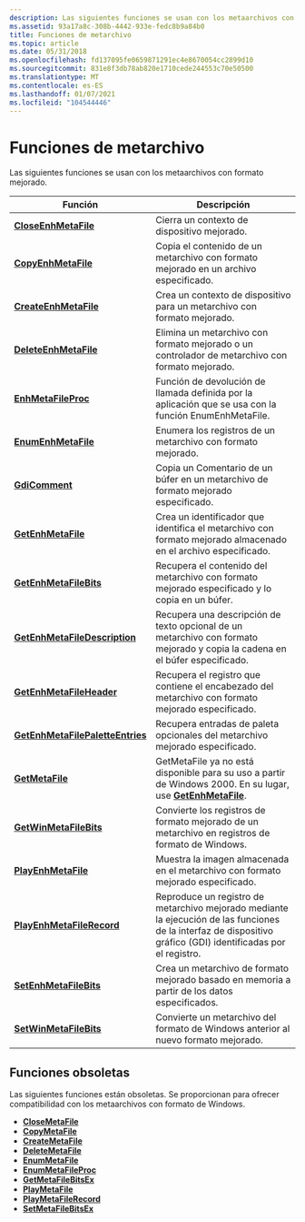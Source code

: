 ```yaml
---
description: Las siguientes funciones se usan con los metaarchivos con formato mejorado.
ms.assetid: 93a17a8c-308b-4442-933e-fedc8b9a84b0
title: Funciones de metarchivo
ms.topic: article
ms.date: 05/31/2018
ms.openlocfilehash: fd137095fe0659871291ec4e8670054cc2899d10
ms.sourcegitcommit: 831e8f3db78ab820e1710cede244553c70e50500
ms.translationtype: MT
ms.contentlocale: es-ES
ms.lasthandoff: 01/07/2021
ms.locfileid: "104544446"
---
```

# <a name="metafile-functions"></a>Funciones de metarchivo

Las siguientes funciones se usan con los metaarchivos con formato mejorado.



| Función                                                             | Descripción                                                                                                            |
|----------------------------------------------------------------------|------------------------------------------------------------------------------------------------------------------------|
| [**CloseEnhMetaFile**](/windows/desktop/api/Wingdi/nf-wingdi-closeenhmetafile)                         | Cierra un contexto de dispositivo mejorado.                                                                            |
| [**CopyEnhMetaFile**](/windows/desktop/api/Wingdi/nf-wingdi-copyenhmetafilea)                           | Copia el contenido de un metarchivo con formato mejorado en un archivo especificado.                                                |
| [**CreateEnhMetaFile**](/windows/desktop/api/Wingdi/nf-wingdi-createenhmetafilea)                       | Crea un contexto de dispositivo para un metarchivo con formato mejorado.                                                              |
| [**DeleteEnhMetaFile**](/windows/desktop/api/Wingdi/nf-wingdi-deleteenhmetafile)                       | Elimina un metarchivo con formato mejorado o un controlador de metarchivo con formato mejorado.                                             |
| [**EnhMetaFileProc**](/windows/win32/api/wingdi/nc-wingdi-enhmfenumproc)                           | Función de devolución de llamada definida por la aplicación que se usa con la función EnumEnhMetaFile.                                       |
| [**EnumEnhMetaFile**](/windows/desktop/api/Wingdi/nf-wingdi-enumenhmetafile)                           | Enumera los registros de un metarchivo con formato mejorado.                                                             |
| [**GdiComment**](/windows/desktop/api/Wingdi/nf-wingdi-gdicomment)                                     | Copia un Comentario de un búfer en un metarchivo de formato mejorado especificado.                                              |
| [**GetEnhMetaFile**](/windows/desktop/api/WinGdi/nf-wingdi-getenhmetafilea)                             | Crea un identificador que identifica el metarchivo con formato mejorado almacenado en el archivo especificado.                            |
| [**GetEnhMetaFileBits**](/windows/desktop/api/Wingdi/nf-wingdi-getenhmetafilebits)                     | Recupera el contenido del metarchivo con formato mejorado especificado y lo copia en un búfer.                        |
| [**GetEnhMetaFileDescription**](/windows/desktop/api/Wingdi/nf-wingdi-getenhmetafiledescriptiona)       | Recupera una descripción de texto opcional de un metarchivo con formato mejorado y copia la cadena en el búfer especificado. |
| [**GetEnhMetaFileHeader**](/windows/desktop/api/Wingdi/nf-wingdi-getenhmetafileheader)                 | Recupera el registro que contiene el encabezado del metarchivo con formato mejorado especificado.                                 |
| [**GetEnhMetaFilePaletteEntries**](/windows/desktop/api/Wingdi/nf-wingdi-getenhmetafilepaletteentries) | Recupera entradas de paleta opcionales del metarchivo mejorado especificado.                                               |
| [**GetMetaFile**](/windows/desktop/api/Wingdi/nf-wingdi-getmetafilea)                                   | GetMetaFile ya no está disponible para su uso a partir de Windows 2000. En su lugar, use [**GetEnhMetaFile**](/windows/desktop/api/WinGdi/nf-wingdi-getenhmetafilea).  |
| [**GetWinMetaFileBits**](/windows/desktop/api/Wingdi/nf-wingdi-getwinmetafilebits)                     | Convierte los registros de formato mejorado de un metarchivo en registros de formato de Windows.                                      |
| [**PlayEnhMetaFile**](/windows/desktop/api/Wingdi/nf-wingdi-playenhmetafile)                           | Muestra la imagen almacenada en el metarchivo con formato mejorado especificado.                                                 |
| [**PlayEnhMetaFileRecord**](/windows/desktop/api/Wingdi/nf-wingdi-playenhmetafilerecord)               | Reproduce un registro de metarchivo mejorado mediante la ejecución de las funciones de la interfaz de dispositivo gráfico (GDI) identificadas por el registro. |
| [**SetEnhMetaFileBits**](/windows/desktop/api/Wingdi/nf-wingdi-setenhmetafilebits)                     | Crea un metarchivo de formato mejorado basado en memoria a partir de los datos especificados.                                               |
| [**SetWinMetaFileBits**](/windows/desktop/api/Wingdi/nf-wingdi-setwinmetafilebits)                     | Convierte un metarchivo del formato de Windows anterior al nuevo formato mejorado.                                          |



 

## <a name="obsolete-functions"></a>Funciones obsoletas

Las siguientes funciones están obsoletas. Se proporcionan para ofrecer compatibilidad con los metaarchivos con formato de Windows.

-   [**CloseMetaFile**](/windows/desktop/api/Wingdi/nf-wingdi-closemetafile)
-   [**CopyMetaFile**](/windows/desktop/api/Wingdi/nf-wingdi-copymetafilea)
-   [**CreateMetaFile**](/windows/desktop/api/Wingdi/nf-wingdi-createmetafilea)
-   [**DeleteMetaFile**](/windows/desktop/api/Wingdi/nf-wingdi-deletemetafile)
-   [**EnumMetaFile**](/windows/desktop/api/Wingdi/nf-wingdi-enummetafile)
-   [**EnumMetaFileProc**](/windows/win32/api/wingdi/nc-wingdi-mfenumproc)
-   [**GetMetaFileBitsEx**](/windows/desktop/api/Wingdi/nf-wingdi-getmetafilebitsex)
-   [**PlayMetaFile**](/windows/desktop/api/Wingdi/nf-wingdi-playmetafile)
-   [**PlayMetaFileRecord**](/windows/desktop/api/Wingdi/nf-wingdi-playmetafilerecord)
-   [**SetMetaFileBitsEx**](/windows/desktop/api/Wingdi/nf-wingdi-setmetafilebitsex)

 

 
